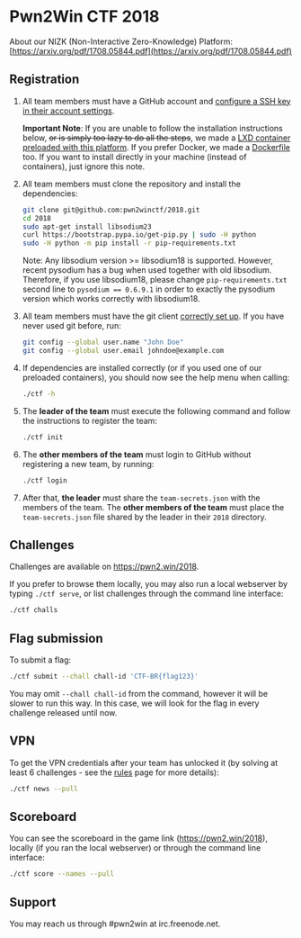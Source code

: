 # Pwn2Win CTF 2018

About our NIZK (Non-Interactive Zero-Knowledge) Platform: [https://arxiv.org/pdf/1708.05844.pdf](https://arxiv.org/pdf/1708.05844.pdf)

## Registration
1. All team members must have a GitHub account and [configure a SSH key in their account settings](https://github.com/settings/keys).

   **Important Note**: If you are unable to follow the installation instructions below, ~~or is simply too lazy to do all the steps~~, we made a [LXD container preloaded with this platform](container-lxc.en.md). If you prefer Docker, we made a [Dockerfile](container-docker.en.md) too. If you want to install directly in your machine (instead of containers), just ignore this note.

2. All team members must clone the repository and install the dependencies:
   ```bash
   git clone git@github.com:pwn2winctf/2018.git
   cd 2018
   sudo apt-get install libsodium23
   curl https://bootstrap.pypa.io/get-pip.py | sudo -H python
   sudo -H python -m pip install -r pip-requirements.txt
   ```

   Note: Any libsodium version >= libsodium18 is supported. However, recent pysodium has a bug when used together with old libsodium. Therefore, if you use libsodium18, please change `pip-requirements.txt` second line to `pysodium == 0.6.9.1` in order to exactly the pysodium version which works correctly with libsodium18.

3. All team members must have the git client [correctly set up](https://git-scm.com/book/en/v2/Getting-Started-First-Time-Git-Setup). If you have never used git before, run:
   ```bash
   git config --global user.name "John Doe"
   git config --global user.email johndoe@example.com
   ```

4. If dependencies are installed correctly (or if you used one of our preloaded containers), you should now see the help menu when calling:
   ```bash
   ./ctf -h
   ```

5. The **leader of the team** must execute the following command and follow the instructions to register the team:
   ```bash
   ./ctf init
   ```

6. The **other members of the team** must login to GitHub without registering a new team, by running:
   ```bash
   ./ctf login
   ```

7. After that, **the leader** must share the `team-secrets.json` with the members of the team. The **other members of the team** must place the `team-secrets.json` file shared by the leader in their `2018` directory.

## Challenges

Challenges are available on https://pwn2.win/2018.

If you prefer to browse them locally, you may also run a local webserver by typing `./ctf serve`, or list challenges through the command line interface:
```bash
./ctf challs
```

## Flag submission

To submit a flag:
```bash
./ctf submit --chall chall-id 'CTF-BR{flag123}'
```

You may omit `--chall chall-id` from the command, however it will be slower to run this way. In this case, we will look for the flag in every challenge released until now.

## VPN

To get the VPN credentials after your team has unlocked it (by solving at least 6 challenges - see the [rules](https://pwn2win.party/rules) page for more details):
```bash
./ctf news --pull
```

## Scoreboard

You can see the scoreboard in the game link (https://pwn2.win/2018), locally (if you ran the local webserver) or through the command line interface:
```bash
./ctf score --names --pull
```

## Support

You may reach us through #pwn2win at irc.freenode.net.
